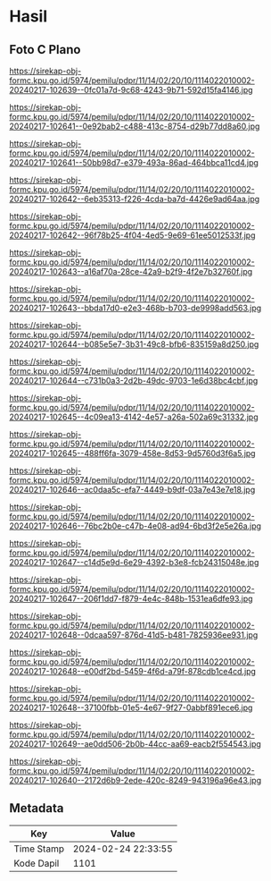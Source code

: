 # Hasil

## Foto C Plano

https://sirekap-obj-formc.kpu.go.id/5974/pemilu/pdpr/11/14/02/20/10/1114022010002-20240217-102639--0fc01a7d-9c68-4243-9b71-592d15fa4146.jpg

https://sirekap-obj-formc.kpu.go.id/5974/pemilu/pdpr/11/14/02/20/10/1114022010002-20240217-102641--0e92bab2-c488-413c-8754-d29b77dd8a60.jpg

https://sirekap-obj-formc.kpu.go.id/5974/pemilu/pdpr/11/14/02/20/10/1114022010002-20240217-102641--50bb98d7-e379-493a-86ad-464bbca11cd4.jpg

https://sirekap-obj-formc.kpu.go.id/5974/pemilu/pdpr/11/14/02/20/10/1114022010002-20240217-102642--6eb35313-f226-4cda-ba7d-4426e9ad64aa.jpg

https://sirekap-obj-formc.kpu.go.id/5974/pemilu/pdpr/11/14/02/20/10/1114022010002-20240217-102642--96f78b25-4f04-4ed5-9e69-61ee5012533f.jpg

https://sirekap-obj-formc.kpu.go.id/5974/pemilu/pdpr/11/14/02/20/10/1114022010002-20240217-102643--a16af70a-28ce-42a9-b2f9-4f2e7b32760f.jpg

https://sirekap-obj-formc.kpu.go.id/5974/pemilu/pdpr/11/14/02/20/10/1114022010002-20240217-102643--bbda17d0-e2e3-468b-b703-de9998add563.jpg

https://sirekap-obj-formc.kpu.go.id/5974/pemilu/pdpr/11/14/02/20/10/1114022010002-20240217-102644--b085e5e7-3b31-49c8-bfb6-835159a8d250.jpg

https://sirekap-obj-formc.kpu.go.id/5974/pemilu/pdpr/11/14/02/20/10/1114022010002-20240217-102644--c731b0a3-2d2b-49dc-9703-1e6d38bc4cbf.jpg

https://sirekap-obj-formc.kpu.go.id/5974/pemilu/pdpr/11/14/02/20/10/1114022010002-20240217-102645--4c09ea13-4142-4e57-a26a-502a69c31332.jpg

https://sirekap-obj-formc.kpu.go.id/5974/pemilu/pdpr/11/14/02/20/10/1114022010002-20240217-102645--488ff6fa-3079-458e-8d53-9d5760d3f6a5.jpg

https://sirekap-obj-formc.kpu.go.id/5974/pemilu/pdpr/11/14/02/20/10/1114022010002-20240217-102646--ac0daa5c-efa7-4449-b9df-03a7e43e7e18.jpg

https://sirekap-obj-formc.kpu.go.id/5974/pemilu/pdpr/11/14/02/20/10/1114022010002-20240217-102646--76bc2b0e-c47b-4e08-ad94-6bd3f2e5e26a.jpg

https://sirekap-obj-formc.kpu.go.id/5974/pemilu/pdpr/11/14/02/20/10/1114022010002-20240217-102647--c14d5e9d-6e29-4392-b3e8-fcb24315048e.jpg

https://sirekap-obj-formc.kpu.go.id/5974/pemilu/pdpr/11/14/02/20/10/1114022010002-20240217-102647--206f1dd7-f879-4e4c-848b-1531ea6dfe93.jpg

https://sirekap-obj-formc.kpu.go.id/5974/pemilu/pdpr/11/14/02/20/10/1114022010002-20240217-102648--0dcaa597-876d-41d5-b481-7825936ee931.jpg

https://sirekap-obj-formc.kpu.go.id/5974/pemilu/pdpr/11/14/02/20/10/1114022010002-20240217-102648--e00df2bd-5459-4f6d-a79f-878cdb1ce4cd.jpg

https://sirekap-obj-formc.kpu.go.id/5974/pemilu/pdpr/11/14/02/20/10/1114022010002-20240217-102648--37100fbb-01e5-4e67-9f27-0abbf891ece6.jpg

https://sirekap-obj-formc.kpu.go.id/5974/pemilu/pdpr/11/14/02/20/10/1114022010002-20240217-102649--ae0dd506-2b0b-44cc-aa69-eacb2f554543.jpg

https://sirekap-obj-formc.kpu.go.id/5974/pemilu/pdpr/11/14/02/20/10/1114022010002-20240217-102640--2172d6b9-2ede-420c-8249-943196a96e43.jpg


## Metadata

| Key        | Value               |
| ---------- | ------------------- |
| Time Stamp | 2024-02-24 22:33:55 |
| Kode Dapil | 1101                |



